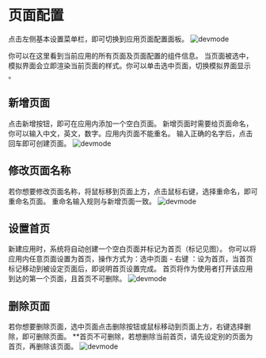 # 页面配置
点击左侧基本设置菜单栏，即可切换到应用页面配置面板。
![devmode](https://docimages.blob.core.chinacloudapi.cn/images/Kris/AppsV2/page.png)

你可以在这里看到当前应用的所有页面及页面配置的组件信息。
当页面被选中，模拟界面会立即渲染当前页面的样式。你可以单击选中页面，切换模拟界面显示
。

## 新增页面
点击新增按钮，即可在应用内添加一个空白页面。
新增页面时需要给页面命名，你可以输入中文，英文，数字。应用内页面不能重名。
输入正确的名字后，点击回车即可创建页面。
![devmode](https://docimages.blob.core.chinacloudapi.cn/images/Kris/AppsV2/addpages.png)

## 修改页面名称
若你想要修改页面名称，将鼠标移到页面上方，点击鼠标右键，选择重命名，即可重命名页面。
重命名输入规则与新增页面一致。
![devmode](https://docimages.blob.core.chinacloudapi.cn/images/Kris/AppsV2/namedpages.png)

## 设置首页
新建应用时，系统将自动创建一个空白页面并标记为首页（标记见图）。
你可以将应用内任意页面设置为首页，操作方式为：选中页面 - 右键 ：设为首页，当首页标记移动到被设定页面后，即说明首页设置完成。
首页将作为使用者打开该应用到达的第一个页面，且首页不可删除。
![devmode](https://docimages.blob.core.chinacloudapi.cn/images/Kris/AppsV2/setfirstpage.png)



## 删除页面
若你想要删除页面，选中页面点击删除按钮或鼠标移动到页面上方，右键选择删除，即可删除页面。
**首页不可删除，若想删除当前首页，请先设定别的页面为首页，再删除该页面。
![devmode](https://docimages.blob.core.chinacloudapi.cn/images/Kris/AppsV2/deletepage.png)